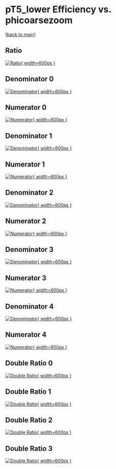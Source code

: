 # pT5_lower Efficiency vs. phicoarsezoom

[[back to main](./)]



## Ratio

[![Ratio](../mtv/var/pT5_lower_base_211_1_eff_phicoarsezoom.png){ width=600px }](../mtv/var/pT5_lower_base_211_1_eff_phicoarsezoom.pdf)

## Denominator 0

[![Denominator](../mtv/den/pT5_lower_base_211_1_eff_phicoarsezoom_den0.png){ width=600px }](../mtv/den/pT5_lower_base_211_1_eff_phicoarsezoom_den0.pdf)

## Numerator 0

[![Numerator](../mtv/num/pT5_lower_base_211_1_eff_phicoarsezoom_num0.png){ width=600px }](../mtv/num/pT5_lower_base_211_1_eff_phicoarsezoom_num0.pdf)

## Denominator 1

[![Denominator](../mtv/den/pT5_lower_base_211_1_eff_phicoarsezoom_den1.png){ width=600px }](../mtv/den/pT5_lower_base_211_1_eff_phicoarsezoom_den1.pdf)

## Numerator 1

[![Numerator](../mtv/num/pT5_lower_base_211_1_eff_phicoarsezoom_num1.png){ width=600px }](../mtv/num/pT5_lower_base_211_1_eff_phicoarsezoom_num1.pdf)

## Denominator 2

[![Denominator](../mtv/den/pT5_lower_base_211_1_eff_phicoarsezoom_den2.png){ width=600px }](../mtv/den/pT5_lower_base_211_1_eff_phicoarsezoom_den2.pdf)

## Numerator 2

[![Numerator](../mtv/num/pT5_lower_base_211_1_eff_phicoarsezoom_num2.png){ width=600px }](../mtv/num/pT5_lower_base_211_1_eff_phicoarsezoom_num2.pdf)

## Denominator 3

[![Denominator](../mtv/den/pT5_lower_base_211_1_eff_phicoarsezoom_den3.png){ width=600px }](../mtv/den/pT5_lower_base_211_1_eff_phicoarsezoom_den3.pdf)

## Numerator 3

[![Numerator](../mtv/num/pT5_lower_base_211_1_eff_phicoarsezoom_num3.png){ width=600px }](../mtv/num/pT5_lower_base_211_1_eff_phicoarsezoom_num3.pdf)

## Denominator 4

[![Denominator](../mtv/den/pT5_lower_base_211_1_eff_phicoarsezoom_den4.png){ width=600px }](../mtv/den/pT5_lower_base_211_1_eff_phicoarsezoom_den4.pdf)

## Numerator 4

[![Numerator](../mtv/num/pT5_lower_base_211_1_eff_phicoarsezoom_num4.png){ width=600px }](../mtv/num/pT5_lower_base_211_1_eff_phicoarsezoom_num4.pdf)

## Double Ratio 0

[![Double Ratio](../mtv/ratio/pT5_lower_base_211_1_eff_phicoarsezoom_ratio0.png){ width=600px }](../mtv/ratio/pT5_lower_base_211_1_eff_phicoarsezoom_ratio0.pdf)

## Double Ratio 1

[![Double Ratio](../mtv/ratio/pT5_lower_base_211_1_eff_phicoarsezoom_ratio1.png){ width=600px }](../mtv/ratio/pT5_lower_base_211_1_eff_phicoarsezoom_ratio1.pdf)

## Double Ratio 2

[![Double Ratio](../mtv/ratio/pT5_lower_base_211_1_eff_phicoarsezoom_ratio2.png){ width=600px }](../mtv/ratio/pT5_lower_base_211_1_eff_phicoarsezoom_ratio2.pdf)

## Double Ratio 3

[![Double Ratio](../mtv/ratio/pT5_lower_base_211_1_eff_phicoarsezoom_ratio3.png){ width=600px }](../mtv/ratio/pT5_lower_base_211_1_eff_phicoarsezoom_ratio3.pdf)

